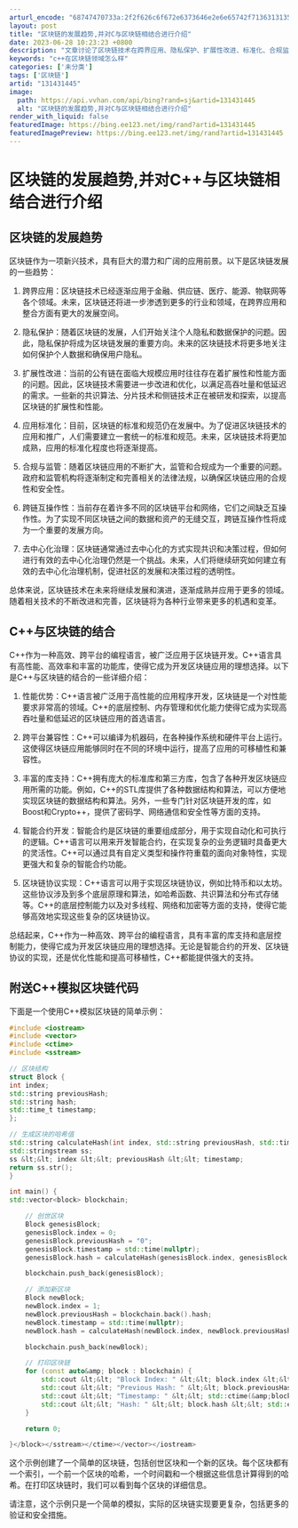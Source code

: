```yaml
---
arturl_encode: "68747470733a:2f2f626c6f672e6373646e2e6e65742f71363131353735392f:61727469636c652f64657461696c732f313331343331343435"
layout: post
title: "区块链的发展趋势,并对C与区块链相结合进行介绍"
date: 2023-06-28 10:23:23 +0800
description: "文章讨论了区块链技术在跨界应用、隐私保护、扩展性改进、标准化、合规监管、跨链互操作性和去中心化治理等"
keywords: "c++在区块链领域怎么样"
categories: ['未分类']
tags: ['区块链']
artid: "131431445"
image:
  path: https://api.vvhan.com/api/bing?rand=sj&artid=131431445
  alt: "区块链的发展趋势,并对C与区块链相结合进行介绍"
render_with_liquid: false
featuredImage: https://bing.ee123.net/img/rand?artid=131431445
featuredImagePreview: https://bing.ee123.net/img/rand?artid=131431445
---
```


# 区块链的发展趋势,并对C++与区块链相结合进行介绍

## **区块链的发展趋势**

区块链作为一项新兴技术，具有巨大的潜力和广阔的应用前景。以下是区块链发展的一些趋势：

1. 跨界应用：区块链技术已经逐渐应用于金融、供应链、医疗、能源、物联网等各个领域。未来，区块链还将进一步渗透到更多的行业和领域，在跨界应用和整合方面有更大的发展空间。

2. 隐私保护：随着区块链的发展，人们开始关注个人隐私和数据保护的问题。因此，隐私保护将成为区块链发展的重要方向。未来的区块链技术将更多地关注如何保护个人数据和确保用户隐私。

3. 扩展性改进：当前的公有链在面临大规模应用时往往存在着扩展性和性能方面的问题。因此，区块链技术需要进一步改进和优化，以满足高吞吐量和低延迟的需求。一些新的共识算法、分片技术和侧链技术正在被研发和探索，以提高区块链的扩展性和性能。

4. 应用标准化：目前，区块链的标准和规范仍在发展中。为了促进区块链技术的应用和推广，人们需要建立一套统一的标准和规范。未来，区块链技术将更加成熟，应用的标准化程度也将逐渐提高。

5. 合规与监管：随着区块链应用的不断扩大，监管和合规成为一个重要的问题。政府和监管机构将逐渐制定和完善相关的法律法规，以确保区块链应用的合规性和安全性。

6. 跨链互操作性：当前存在着许多不同的区块链平台和网络，它们之间缺乏互操作性。为了实现不同区块链之间的数据和资产的无缝交互，跨链互操作性将成为一个重要的发展方向。

7. 去中心化治理：区块链通常通过去中心化的方式实现共识和决策过程，但如何进行有效的去中心化治理仍然是一个挑战。未来，人们将继续研究如何建立有效的去中心化治理机制，促进社区的发展和决策过程的透明性。

总体来说，区块链技术在未来将继续发展和演进，逐渐成熟并应用于更多的领域。随着相关技术的不断改进和完善，区块链将为各种行业带来更多的机遇和变革。

## C++与区块链的结合

C++作为一种高效、跨平台的编程语言，被广泛应用于区块链开发。C++语言具有高性能、高效率和丰富的功能库，使得它成为开发区块链应用的理想选择。以下是C++与区块链的结合的一些详细介绍：

1. 性能优势：C++语言被广泛用于高性能的应用程序开发，区块链是一个对性能要求非常高的领域。C++的底层控制、内存管理和优化能力使得它成为实现高吞吐量和低延迟的区块链应用的首选语言。

2. 跨平台兼容性：C++可以编译为机器码，在各种操作系统和硬件平台上运行。这使得区块链应用能够同时在不同的环境中运行，提高了应用的可移植性和兼容性。

3. 丰富的库支持：C++拥有庞大的标准库和第三方库，包含了各种开发区块链应用所需的功能。例如，C++的STL库提供了各种数据结构和算法，可以方便地实现区块链的数据结构和算法。另外，一些专门针对区块链开发的库，如Boost和Crypto++，提供了密码学、网络通信和安全性等方面的支持。

4. 智能合约开发：智能合约是区块链的重要组成部分，用于实现自动化和可执行的逻辑。C++语言可以用来开发智能合约，在实现复杂的业务逻辑时具备更大的灵活性。C++可以通过具有自定义类型和操作符重载的面向对象特性，实现更强大和复杂的智能合约功能。

5. 区块链协议实现：C++语言可以用于实现区块链协议，例如比特币和以太坊。这些协议涉及到多个底层原理和算法，如哈希函数、共识算法和分布式存储等。C++的底层控制能力以及对多线程、网络和加密等方面的支持，使得它能够高效地实现这些复杂的区块链协议。

总结起来，C++作为一种高效、跨平台的编程语言，具有丰富的库支持和底层控制能力，使得它成为开发区块链应用的理想选择。无论是智能合约的开发、区块链协议的实现，还是优化性能和提高可移植性，C++都能提供强大的支持。

## 附送C++模拟区块链代码

下面是一个使用C++模拟区块链的简单示例：

```cpp
#include <iostream>
#include <vector>
#include <ctime>
#include <sstream>

// 区块结构
struct Block {
int index;
std::string previousHash;
std::string hash;
std::time_t timestamp;
};

// 生成区块的哈希值
std::string calculateHash(int index, std::string previousHash, std::time_t timestamp) {
std::stringstream ss;
ss &lt;&lt; index &lt;&lt; previousHash &lt;&lt; timestamp;
return ss.str();
}

int main() {
std::vector<block> blockchain;

    // 创世区块
    Block genesisBlock;
    genesisBlock.index = 0;
    genesisBlock.previousHash = "0";
    genesisBlock.timestamp = std::time(nullptr);
    genesisBlock.hash = calculateHash(genesisBlock.index, genesisBlock.previousHash, genesisBlock.timestamp);

    blockchain.push_back(genesisBlock);

    // 添加新区块
    Block newBlock;
    newBlock.index = 1;
    newBlock.previousHash = blockchain.back().hash;
    newBlock.timestamp = std::time(nullptr);
    newBlock.hash = calculateHash(newBlock.index, newBlock.previousHash, newBlock.timestamp);

    blockchain.push_back(newBlock);

    // 打印区块链
    for (const auto&amp; block : blockchain) {
        std::cout &lt;&lt; "Block Index: " &lt;&lt; block.index &lt;&lt; std::endl;
        std::cout &lt;&lt; "Previous Hash: " &lt;&lt; block.previousHash &lt;&lt; std::endl;
        std::cout &lt;&lt; "Timestamp: " &lt;&lt; std::ctime(&amp;block.timestamp);
        std::cout &lt;&lt; "Hash: " &lt;&lt; block.hash &lt;&lt; std::endl &lt;&lt; std::endl;
    }

    return 0;

}</block></sstream></ctime></vector></iostream>
```

这个示例创建了一个简单的区块链，包括创世区块和一个新的区块。每个区块都有一个索引，一个前一个区块的哈希，一个时间戳和一个根据这些信息计算得到的哈希。在打印区块链时，我们可以看到每个区块的详细信息。

请注意，这个示例只是一个简单的模拟，实际的区块链实现要更复杂，包括更多的验证和安全措施。
